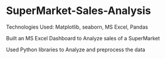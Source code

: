 # SuperMarket-Sales-Analysis

Technologies Used: Matplotlib, seaborn, MS Excel, Pandas

Built an MS Excel Dashboard to Analyze sales of a SuperMarket

Used Python libraries to Analyze and preprocess the data
